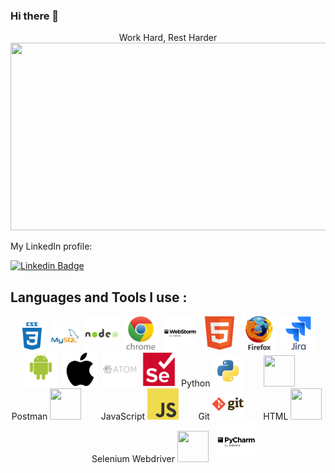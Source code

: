 ### Hi there 👋


<div align="center">
Work Hard, Rest Harder
</div>



<div align="center">
<img src="https://lh3.googleusercontent.com/x0ukeqntLdtON_YF7NOAsucpDJMT5fOKi0KAF-klJ9c1U2CbizZ5Zr3cB5P_1usB0N8GDQKD41eugsmsM94BWjYHEUmtFC9STkpBUiFeaehCwdcBmYcvMZP-3iXHxBDAZm_ENXnDjAVxgQP9lA60nrDCA5Y6X3RTWzMm5VEZ9C3SQe8I5NAV4uWCKbWCDN3dd-QYLoYLi1FLCK6eRCl_M2QxqvFKGJfDtAjPhjNXWr8F-xVo_NyW4efExcFBWnCTDlW0NI_78_yfAXhY-s7tsRYQnAMGVgshM2jHvkE3Okp5F181xqCy4L3WQuoM8uCeZ-KEdkwZkGmUuRy_mnG7POwNrsMPPj39f3psUn-pHxTaLP3Hp5zZHBKu-LrIb8JUnplJI326af2B7z_Hd3pK_jCs2OzYIxrUUpr69odV6ArkKPh1G5kTdnMjPTj356GMyLMvVCIJ1o0it5nqCOhjo9OAD2UREg5IWaeRjhw8_954kBEJvNc9p3A2COX8M4zdTQotp2fiI5rl6l6-wwe-dDiZqg0ObZc8_PElCcgQsB2zYrbY0eXuWQlG0dDiCmtcOSYOrxw_vTRE0TIHwNwvLW8jNZOGW8xjjF7EuHbKpNmFLIpRCrfv_TJ6bJgxAerYwy8xrNezUvMNU0yvl4aNF2BAIchqqlTG5QDLA0VbWodqnyCt2rKAqaYEh7HvzxROYG2At7SbKzFx8N14TAASFN6h-HD6N56lGoWf8Xowp_L_uDO-fqedERMsqbQO3kFF7TKtRmfmGvtIbPCT4Knn0vvjWZvVDETDqUaBxa40TgQ3W8moBUZmvKbfl4XzdIU7Ywh_u0OWzLRJWvC84SPab8f-09XivMmXfwVUxaUMiho3kqDus0cfItsD-R97awa7gdMA-iPtvsKSGHePK70r70jhGYQtcXIEfdfCAzTpxHkBEQwf=w612-h367-no?authuser=0" width="700" height="300"/>
 </div>
 
 My LinkedIn profile:

[![Linkedin Badge](https://img.shields.io/badge/-vladsuskiy-blue?style=flat-square&logo=Linkedin&logoColor=white&link=https://www.linkedin.com/in/vlad-suskiy/)](https://www.linkedin.com/in/vlad-suskiy/)


## Languages and Tools I use :
<div align="center">
<img src="https://github.com/devicons/devicon/blob/master/icons/css3/css3-plain-wordmark.svg"  title="CSS3" alt="CSS" width="45" height="45"/>&nbsp; <img src="https://github.com/devicons/devicon/blob/master/icons/mysql/mysql-original-wordmark.svg" title="MySQL"  alt="MySQL" width="45" height="45"/>&nbsp; 
<img src="https://github.com/devicons/devicon/blob/master/icons/nodejs/nodejs-original-wordmark.svg" title="NodeJS" alt="NodeJS" width="55" height="55"/>&nbsp;
<img src="https://github.com/devicons/devicon/blob/master/icons/chrome/chrome-original-wordmark.svg" title="Chrome" alt="Chrome" width="55" height="55"/>&nbsp;
<img src="https://github.com/devicons/devicon/blob/master/icons/webstorm/webstorm-original-wordmark.svg" title="Webstorm" alt="Webstorm" width="55"/>&nbsp; 
<img src="https://github.com/devicons/devicon/blob/master/icons/html5/html5-original.svg" title="HTML5" alt="HTML" width="55" height="55"/>&nbsp;
<img src="https://github.com/devicons/devicon/blob/master/icons/firefox/firefox-original-wordmark.svg" title="Firefox" alt="Firefox" width="55"/>&nbsp; 
<img src="https://github.com/devicons/devicon/blob/master/icons/jira/jira-original-wordmark.svg" title="Jira" alt="Jira" width="55"/>&nbsp;  
<img src="https://github.com/devicons/devicon/blob/master/icons/android/android-original-wordmark.svg" title="Android" alt="Android" width="55"/>&nbsp;
<img src="https://github.com/devicons/devicon/blob/master/icons/apple/apple-original.svg" title="Apple" alt="Apple" width="55"/>&nbsp;   
<img src="https://github.com/devicons/devicon/blob/master/icons/atom/atom-original-wordmark.svg" title="Atom" alt="Atom" width="55"/>&nbsp; 
<img src="https://github.com/devicons/devicon/blob/master/icons/selenium/selenium-original.svg" title="Selenium" alt="Selenium" width="55"/>&nbsp;   Python <img src="https://raw.githubusercontent.com/github/explore/80688e429a7d4ef2fca1e82350fe8e3517d3494d/topics/python/python.png" width="50" height="50" />&nbsp; &nbsp; &nbsp; &nbsp;
<img src="https://d2h1nbmw1jjnl.cloudfront.net/company_directory_entries/company_logos/000/000/328/original/bstack_2x.png?1582638320" width="50" height="50" />&nbsp; &nbsp; &nbsp; &nbsp;
Postman <img src="https://res.cloudinary.com/postman/image/upload/t_team_logo/v1629869194/team/2893aede23f01bfcbd2319326bc96a6ed0524eba759745ed6d73405a3a8b67a8" width="50" height="50" />&nbsp; &nbsp; &nbsp; &nbsp;
JavaScript <img src="https://raw.githubusercontent.com/github/explore/80688e429a7d4ef2fca1e82350fe8e3517d3494d/topics/javascript/javascript.png" width="50" height="50" />&nbsp; &nbsp; &nbsp; &nbsp;
Git <img src="https://raw.githubusercontent.com/github/explore/80688e429a7d4ef2fca1e82350fe8e3517d3494d/topics/git/git.png" width="50" height="50" />&nbsp; &nbsp; &nbsp; &nbsp;
HTML <img src="https://w7.pngwing.com/pngs/201/90/png-transparent-logo-html-html5.png" width="50" height="50" />&nbsp; &nbsp; &nbsp; &nbsp;
Selenium Webdriver <img src="https://upload.wikimedia.org/wikipedia/commons/thumb/d/d5/Selenium_Logo.png/861px-Selenium_Logo.png?20200511151950" width="50" height="50" />  
&nbsp;
<img src="https://github.com/devicons/devicon/blob/master/icons/pycharm/pycharm-original-wordmark.svg" title="PyCharm" alt="PyCharm"width="65"/>&nbsp;
</div>



 
 
 
  


<!--
**VladSuskiy/VladSuskiy** is a ✨ _special_ ✨ repository because its `README.md` (this file) appears on your GitHub profile.

Here are some ideas to get you started:

- 🔭 I’m currently working on ...
- 🌱 I’m currently learning ...
- 👯 I’m looking to collaborate on ...
- 🤔 I’m looking for help with ...
- 💬 Ask me about ...
- 📫 How to reach me: ...
- 😄 Pronouns: ...
- ⚡ Fun fact: ...
-->
